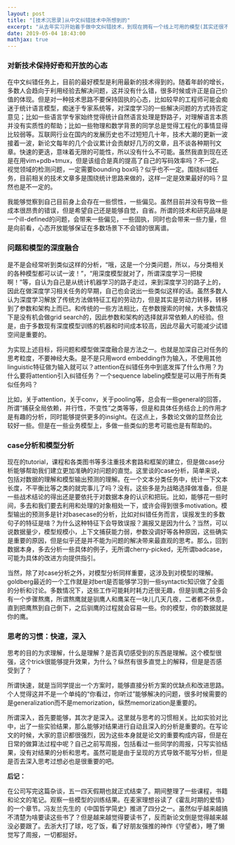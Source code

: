 ```yaml
---
layout: post
title: "[技术沉思录]从中文纠错技术中所想到的"
excerpt: "从去年实习开始着手做中文纠错技术，到现在拥有一个线上可用的模型(其实还很不错)。期间做了一些有意思的探索，形成了一些新的思考和感悟。这篇博客不是一篇技术文章，姑且算是一篇杂谈吧。"
date: 2019-05-04 18:43:00
mathjax: true
---
```



### 对新技术保持好奇和开放的心态

在中文纠错任务上，目前的最好模型是利用最新的技术得到的。随着年龄的增长，多数人会趋向于利用经验去解决问题，这并没有什么错，很多时候或许正是自己价值的体现。但是对一种技术思路不要保持固执的心态，比如较早的工程师可能会痴迷于统计语言模型，痴迷于专家系统等，对深度学习的一些解决问题的方式持否定意见；比如一些语言学专家始终觉得统计自然语言处理是野路子，对理解语言本质并没有实质性的帮助；比如一些物理和数学背景的同学总是觉得工程化的事情显得比较弱等。互联网行业在国内的发展历史也不过短短几十年，技术大潮的更新一波接着一波，新论文每年的几个会议累计会贡献好几万的文章，且不谈各种期刊文章。快速的更迭，意味着无限的可能性，所以没有什么不可能。虽然我直到现在还是在用vim+pdb+tmux，但是该组合是真的提高了自己的写码效率吗？不一定。视觉领域的检测问题，一定需要bounding box吗？似乎也不一定。围绕纠错任务，目前相关的技术文章多是围绕统计思路来做的，这样一定是效果最好的吗？显然也是不一定的。

我能够觉察到自己目前身上会存在一些惯性，一些偏见。虽然目前并没有导致一些成本很昂贵的错误，但是希望自己还是能够自觉，自省。所谓的技术和研究品味是一个ill-defined的问题，会带来一些偏见，一些固执，同时也会带来一些力量，但是向前看，心态开放能够保证在多数场景下不会错的很离谱。

### 问题和模型的深度融合

是不是会经常听到类似这样的分析，“哦，这是一个分类问题，所以，与分类相关的各种模型都可以试一波！”，“用深度模型就对了，所谓深度学习一把梭啊！”等，自认为自己是从统计机器学习的路子走过，来到深度学习的路子上的，因此在做深度学习相关任务的早期，自己也会说出一些类似这样的话。虽然多数人认为深度学习解放了传统方法做特征工程的劳动力，但是其实是劳动力转移，转移到了参数和架构上而已。和传统的一些方法相比，在参数搜索的时候，大多数情况下是没有机会做grid search的，因此参数和架构的选择就非常依赖人的经验。但是，由于多数现有深度模型训练的机器和时间成本较高，因此尽最大可能减少试错空间是重要的。

为实现上述目标，将问题和模型做深度融合是方法之一。也就是加深自己对任务的思考粒度，不要神经大条。是不是只用word embedding作为输入，不使用其他linguistic特征做为输入就可以？attention在纠错任务中到底发挥了什么作用？为什么要将attention引入纠错任务？一个sequence labeling模型是可以用于所有类似任务吗？

比如，关于attention，关于conv，关于pooling等，总会有一些general的回答，所谓“捕获全局依赖，并行性，不变性”之类等等，但是和具体任务结合上的作用才是有趣的分析，同时能够提供更多的insight。在这点上，多数论文做的显然会比较好一些。但是在一些业务模型上，多做一些类似的思考可能也是有帮助的。

### case分析和模型分析

现在的tutorial，课程和各类图书等多注重技术套路和框架的建立，但是做case分析能够帮助我们建立更加准确的对问题的直觉。这里谈的case分析，简单来说，包括对数据的理解和模型输出预测的理解。在一个文本分类任务中，统计一下文本长度，不平衡比等之类的就完事儿了吗？没有。这些多是为战略选择做准备，但是一些战术结论的得出还是要依托于对数据本身的认识和把玩。比如，能够花一些时间，多去和我们要去利用和处理的对象相处一下，或许会得到很多motivation。模型输出的预测多是针对basecase的分析，比如对纠错任务而言，误报发生的多数句子的特征是啥？为什么这种特征下会导致误报？漏报又是因为什么？当然，可以说数据量少，模型规模小，上下文捕获能力弱，参数没调好等各种原因，这些确实是重要的原因，但是似乎还是并不能为问题的解决带来最直观的思考。那么，回到数据本身，多去分析一些具体的例子，无所谓cherry-picked，无所谓badcase，可能为具体的改进方向提供指引。

当然，除了对case分析之外，对模型分析同样重要，这涉及到对模型的理解。goldberg最近的一个工作就是对bert是否能够学习到一些syntactic知识做了全面的分析和讨论。多数情况下，这些工作可能耗时耗力还很无趣，但是驯鹰之前多会有一个步骤熬鹰，所谓熬鹰就是驯鹰人和鹰呆在一块儿几天几夜，二者都不休息，直到把鹰熬到自己倒下，之后驯鹰的过程就会容易一些。你的模型，你的数据就是你的鹰。

### 思考的习惯：快速，深入

思考的目的为求理解，什么是理解？是否真切感受到的东西是理解。这个模型很强，这个trick很能够提升效果，为什么？纵然有很多直觉上的解释，但是是否感受到了？

所谓快速，就是当同学提出一个方案时，能够直接分析方案的优缺点和改进思路。个人觉得这并不是一个单纯的“你看过，你听过”能够解决的问题，很多时候需要的是generalization而不是memorization，纵然memorization是重要的。

所谓深入，首先要能够，其次才是深入。这里就与思考的习惯相关。比如实验对比中，出了一些实验结果，那么能够对结果进行自动且深入的分析是重要的。在写论文的时候，大家的意识都很强烈，因为这些本身就是论文的重要构成内容，但是在日常的做算法过程中呢？自己之前写周报，包括看过一些同学的周报，只写实验结果，没有对结果的分析和思考。虽然可能是由于呈现的方式导致不能写分析，但是是否去深入思考过想必也是很重要的吧。

**后记：**

在公司写完这篇杂谈，五一四天假期也就正式结束了。期间整理了一些课程，书籍和论文的笔记。观察一些模型的训练结果。在麦家理想谷读了《霍乱时期的爱情》的一个章节。冯友兰先生的《中国哲学简史》推进了四分之一。虽然似乎越来越搞不清楚为啥要读这些书了？但是越来越觉得要读书了，反而新论文倒是觉得越来越没必要跟了。去浙大打了球，吃了饭，看了好朋友强推的神作《守望者》，睡了懒觉写了周报，一切都挺好。




















